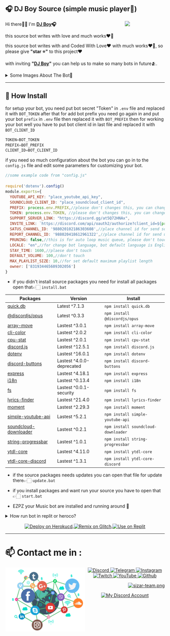 

## 🎧 DJ Boy Source (simple music player🎵)
  <a href="https://discord.com/api/oauth2/authorize?client_id=912607202064367647&permissions=412320394305&scope=bot%20applications.commands">
    <img align="right" src = https://cdn.discordapp.com/avatars/912607202064367647/b0d19617e80687efd54966ec5b9ebd3a.png?size=1024" width=25% >
  </a>

Hi there👋🏻
I'm **[DJ Boy](https://discord.com/api/oauth2/authorize?client_id=912607202064367647&permissions=412320394305&scope=bot%20applications.commands)🎧**

this source bot writes with love and much works❤️‍🔥

this source bot writes with and Coded With Love❤️ with much works❤️‍🔥, so please give **"star ⭐️"** to this project❤️

with inviting **"[DJ Boy](https://discord.com/api/oauth2/authorize?client_id=912607202064367647&permissions=412320394305&scope=bot%20applications.commands)"** you can help us to make so many bots in future🫂.   

<details><summary> Some Images About The Bot📌 </summary>
soon📪
</details>

---

## 🍴 How Install

for setup your bot, you need put bot secret "Token" in `.env` file and replaced it with `BOT_TOKEN` after that for add bot prefix you need go again in and put your bot `prefix` in `.env` file then replaced it with `BOT_PREFIX` then for working your bot well you have to put bot client id in last file and replaced it with `BOT_CLIENT_ID` 
```js
TOKEN=BOT_TOKEN
PREFIX=BOT_PREFIX
CLIENT_ID=BOT_CLIENT_ID
```

if you need so much configuration about the bot you can go in to the `config.js` file and edit some parameters for customizing your bot.
```js
//some example code from "config.js"

require('dotenv').config()
module.exports={
  YOUTUBE_API_KEY: "place_youtube_api_key",
  SOUNDCLOUD_CLIENT_ID: "place_soundcloud_client_id",
  PREFIX: process.env.PREFIX,//please don't changes this, you can change it from ".env" file
  TOKEN: process.env.TOKEN, //please don't changes this, you can change it from ".env" file
  SUPPORT_SERVER_LINK: "https://discord.gg/at5Q72HNAx",
  INVITE_LINK: `https://discord.com/api/oauth2/authorize?client_id=${process.env.CLIENT_ID}&permissions=412320394305&scope=bot%20applications.commands`,
  SATUS_CHANNEL_ID: '988020102186303608',//place channel id for send some status of bot for tell what servers join and left
  REPORT_CHANNEL_ID: '988020418612961322',//place channel id for send users report messages
  PRUNING: false,//this is for auto loop music queue, please don't touch 
  LOCALE: "en",//for change bot language, bot default language is English
  STAY_TIME: 1600,//plaese don't touch
  DEFAULT_VOLUME: 100,//don't touch 
  MAX_PLAYLIST_SIZE: 10,//for set default maximum playlist length
  owner: ['831934465609302056']
}

```

- if you didn't install source packages you need for install all packages open that👉🏻 `install.bat`

Packages  |  Version  |  Install
------------- | ------------- | -------------
[quick.db](https://www.npmjs.com/package/quick.db)  | Latest ^7.1.3  | `npm install quick.db`
[@discordjs/opus](https://www.npmjs.com/package/@discordjs/opus) | Latest ^0.3.3  | `npm install @discordjs/opus`
[array-move](https://www.npmjs.com/package/array-move) | Lastest ^3.0.1 | `npm install array-move`
[cli-color](https://www.npmjs.com/package/cli-color) | Lastest ^2.0.2 | `npm install cli-color`
[cpu-stat](https://www.npmjs.com/package/cpu-stat) | Lastest ^2.0.1 | `npm install cpu-stat`
[discord.js](https://www.npmjs.com/package/discord.js) | Lastest ^12.5.1 | `npm install discord.js`
[dotenv](https://www.npmjs.com/package/dotenv) | Lastest ^16.0.1 | `npm install dotenv`
[discord-buttons](https://www.npmjs.com/package/discord-buttons) | Lastest ^4.0.0-deprecated | `npm install discord-buttons`
[express](https://www.npmjs.com/package/express) | Lastest ^4.18.1 | `npm install express`
[i18n](https://www.npmjs.com/package/i18n) | Lastest ^0.13.4 | `npm install i18n`
[fs](https://www.npmjs.com/package/fs) | Lastest ^0.0.1-security | `npm install fs`
[lyrics-finder](https://www.npmjs.com/package/lyrics-finder) | Lastest ^21.4.0 | `npm install lyrics-finder`
[moment](https://www.npmjs.com/package/moment) | Lastest ^2.29.3 | `npm install moment`
[simple-youtube-api](https://www.npmjs.com/package/simple-youtube-api) | Lastest ^5.2.1 | `npm install simple-youtube-api`
[soundcloud-downloader](https://www.npmjs.com/package/soundcloud-downloader) | Lastest ^0.2.1 | `npm install soundcloud-downloader`
[string-progressbar](https://www.npmjs.com/package/string-progressbar) | Lastest ^1.0.1 | `npm install string-progressbar`
[ytdl-core](https://www.npmjs.com/package/ytdl-core) | Lastest ^4.11.0 | `npm install ytdl-core`
[ytdl-core-discord](https://www.npmjs.com/package/ytdl-core-discord) | Lastest ^1.3.1 | `npm install ytdl-core-discord`


- if the source packages needs updates you can open that file for update there👉🏻 `update.bat`

- if you install packages and want run your source you have to open that👉🏻 `start.bat`

- EZPZ your Music bot are installed and running around 🕺

<details><summary> How run bot in replit or heroco? </summary>
that was so easy, after you click that buttons👇🏻 you will create some project like this source with importing this source🎓 and after that with installing bot packages, and place bot some important objects run your bot.
</details>

<p align="center">

  <a href="https://heroku.com/deploy?template=https://github.com/Sobhan-SRZA/DJ-Boy/">
    <img align="center" alt="Deploy on Herokucd" src ="https://www.herokucdn.com/deploy/button.svg" >
  </a>

  <a href="https://glitch.com/edit/#!/import/github/Sobhan-SRZA/DJ-Boy/">
    <img align="center" alt="Remix on Glitch" src ="https://cdn.glitch.com/2703baf2-b643-4da7-ab91-7ee2a2d00b5b%2Fremix-button.svg" >
  </a>

  <a href="https://repl.it/github/Sobhan-SRZA/DJ-Boy/">
    <img align="center" alt="Use on Replit" src ="https://repl.it/badge/github/Sobhan-SRZA/DJ-Boy/" >
  </a>
</p>

---

# **📫 Contact me in :** &nbsp;

<p align="center">
  <a href="https://zil.ink/sobhan.srza">
    <img align="left" src ="https://raw.githubusercontent.com/Sobhan-SRZA/Sobhan-SRZA/main/source/social-media.png" width = 50% >
  </a>
  <a href="https://discord.gg/WMhke7BW7J">
    <img alt="Discord" src="https://img.shields.io/static/v1?message=Discord&logo=discord&label=&color=7289d9&logoColor=white&labelColor=&style=flat" height="30" />
  </a>
  <a href="https://t.me/SobhanSRZA">
    <img alt="Telegram" src="https://img.shields.io/static/v1?message=Telegram&logo=telegram&label=&color=229ED9&logoColor=white&labelColor=&style=flat" height="30" />
  </a>
  <a href="https://www.instagram.com/srza._.gamer/">
    <img alt="Instagram" src="https://img.shields.io/static/v1?message=Instagram&logo=instagram&label=&color=C13584&logoColor=white&labelColor=&style=flat" height="30" />
  </a>
  </a>
  <a href="https://www.twitch.tv/sobhan_srza">
    <img alt="Twitch" src="https://img.shields.io/static/v1?message=Twitch&logo=twitch&label=&color=6441A4&logoColor=white&labelColor=&style=flat" height="30" />
  </a>
  <a href="https://b2n.ir/srza-.-gamer">
    <img alt="YouTube" src="https://img.shields.io/static/v1?message=YouTube&logo=youtube&label=&color=FF0000&logoColor=white&labelColor=&style=flat" height="30" />
  </a>
  <a href="https://github.com/Sobhan-SRZA">
    <img alt="Github" src="https://img.shields.io/static/v1?message=Github&logo=github&label=&color=000000&logoColor=white&labelColor=&style=flat" height="30" />
  </a>
</p>
<p align="right">
  <a href="https://discord.gg/WMhke7BW7J" target="_blank"> 
    <img src="https://discord.com/api/guilds/912596015075455016/widget.png?style=banner2" alt="sizar-team.png">
  </a>
</p>
<p align="center">
  <a href="http://sobhan.epizy.com">
    <img alt="My Discord Account" src="https://discord.c99.nl/widget/theme-1/831934465609302056.png"  />
  </a>
</p>
